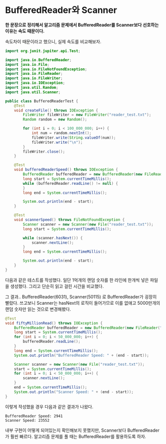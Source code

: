 # BufferedReader와 Scanner

**한 문장으로 정리해서 알고리즘 문제에서 BufferedReader를 Scanner보다 선호하는 이유는 속도 때문이다.**

속도차이 때문이라고 했으니, 실제 속도를 비교해보자.

```java
import org.junit.jupiter.api.Test;

import java.io.BufferedReader;
import java.io.File;
import java.io.FileNotFoundException;
import java.io.FileReader;
import java.io.FileWriter;
import java.io.IOException;
import java.util.Random;
import java.util.Scanner;

public class BufferedReaderTest {
    @Test
    void createFile() throws IOException {
        FileWriter fileWriter = new FileWriter("reader_test.txt");
        Random random = new Random();

        for (int i = 0; i < 100_000_000; i++) {
            int num = random.nextInt();
            fileWriter.write(String.valueOf(num));
            fileWriter.write("\n");
        }
        fileWriter.close();
    }

    @Test
    void bufferedReaderSpeed() throws IOException {
        BufferedReader bufferedReader = new BufferedReader(new FileReader("reader_test.txt"));
        long start = System.currentTimeMillis();
        while (bufferedReader.readLine() != null) {
        }
        long end = System.currentTimeMillis();

        System.out.println(end - start);
    }

    @Test
    void scannerSpeed() throws FileNotFoundException {
        Scanner scanner = new Scanner(new File("reader_test.txt"));
        long start = System.currentTimeMillis();

        while (scanner.hasNext()) {
            scanner.nextLine();
        }
        long end = System.currentTimeMillis();

        System.out.println(end - start);
    }
}

```

다음과 같은 테스트를 작성했다. 일단 1억개의 랜덤 숫자를 한 라인에 한개씩 넣은 파일을 생성했다. 그리고 단순히 읽고 걸린 시간을 비교했다.

그 결과.. BufferedReader(6031), Scanner(50115) 로 BufferedReader가 굉장히 빨랐다. 쓰고보니 Scanner는 hasNext의 로직이 들어가므로 이를 없애고 5000만개의 랜덤 숫자만 읽는 것으로 변경해봤다.

```java
@Test
void fiftyMillionRead() throws IOException {
    BufferedReader bufferedReader = new BufferedReader(new FileReader("reader_test.txt"));
    long start = System.currentTimeMillis();
    for (int i = 0; i < 50_000_000; i++) {
        bufferedReader.readLine();
    }
    long end = System.currentTimeMillis();
    System.out.println("BufferedReader Speed: " + (end - start));

    Scanner scanner = new Scanner(new File("reader_test.txt"));
    start = System.currentTimeMillis();
    for (int i = 0; i < 50_000_000; i++) {
        scanner.nextLine();
    }
    end = System.currentTimeMillis();
    System.out.println("Scanner Speed: " + (end - start));
}
```

이렇게 작성했을 경우 다음과 같은 결과가 나왔다.

```console
BufferedReader Speed: 2941
Scanner Speed: 23552
```

내부 구현이 어떻게 되어있는지 확인해보지 못했지만, Scanner보다 BufferedReader가 훨씬 빠르다. 알고리즘 문제를 풀 때는 BufferedReader를 활용하도록 하자.
